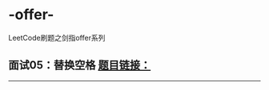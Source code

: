 # -offer-
LeetCode刷题之剑指offer系列
## 面试05：替换空格              [题目链接：](https://leetcode-cn.com/problems/ti-huan-kong-ge-lcof/)
-----------
